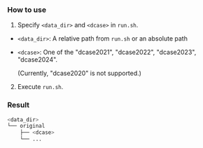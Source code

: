 ### How to use
1. Specify `<data_dir>` and `<dcase>` in `run.sh`.
- `<data_dir>`: A relative path from `run.sh` or an absolute path
- `<dcase>`: One of the "dcase2021", "dcase2022", "dcase2023", "dcase2024".

    (Currently, "dcase2020" is not supported.)

2. Execute `run.sh`.


### Result
```bash
<data_dir>
└── original
    ├── <dcase>
    └── ...
```
